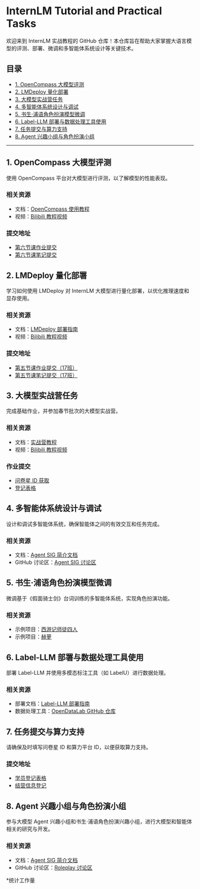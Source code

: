 # InternLM Tutorial and Practical Tasks

欢迎来到 InternLM 实战教程的 GitHub 仓库！本仓库旨在帮助大家掌握大语言模型的评测、部署、微调和多智能体系统设计等关键技术。

## 目录

- [1. OpenCompass 大模型评测](#1-opencompass-大模型评测)
- [2. LMDeploy 量化部署](#2-lmdeploy-量化部署)
- [3. 大模型实战营任务](#3-大模型实战营任务)
- [4. 多智能体系统设计与调试](#4-多智能体系统设计与调试)
- [5. 书生·浦语角色扮演模型微调](#5-书生浦语角色扮演模型微调)
- [6. Label-LLM 部署与数据处理工具使用](#6-label-llm-部署与数据处理工具使用)
- [7. 任务提交与算力支持](#7-任务提交与算力支持)
- [8. Agent 兴趣小组与角色扮演小组](#8-agent-兴趣小组与角色扮演小组)

---

## 1. OpenCompass 大模型评测

使用 OpenCompass 平台对大模型进行评测，以了解模型的性能表现。

### 相关资源
- 文档：[OpenCompass 使用教程](https://github.com/InternLM/tutorial/blob/main/opencompass/opencompass_tutorial.md)
- 视频：[Bilibili 教程视频](https://www.bilibili.com/video/BV1Gg4y1U7uc/)

### 提交地址
- [第六节课作业提交](https://github.com/InternLM/tutorial/discussions/448)
- [第六节课笔记提交](https://github.com/InternLM/tutorial/discussions/449)

## 2. LMDeploy 量化部署

学习如何使用 LMDeploy 对 InternLM 大模型进行量化部署，以优化推理速度和显存使用。

### 相关资源
- 文档：[LMDeploy 部署指南](https://github.com/InternLM/tutorial/blob/vansin-patch-4/lmdeploy/lmdeploy.md)
- 视频：[Bilibili 教程视频](https://www.bilibili.com/video/BV1iW4y1A77P)

### 提交地址
- [第五节课作业提交（17班）](https://github.com/InternLM/tutorial/discussions/302)
- [第五节课笔记提交（17班）](https://github.com/InternLM/tutorial/discussions/301)

## 3. 大模型实战营任务

完成基础作业，并参加春节批次的大模型实战营。

### 相关资源
- 文档：[实战营教程](https://github.com/internLM/tutorial)
- 视频：[Bilibili 教程视频](https://www.bilibili.com/video/BV1Rc411b7ns/)

### 作业提交
- [问卷星 ID 获取](https://www.wjx.top/vm/Yzzz2mi.aspx#)
- [登记表格](https://aicarrier.feishu.cn/sheets/HkrHsBGAbhSp7rtSbxocjgvQnIc)

## 4. 多智能体系统设计与调试

设计和调试多智能体系统，确保智能体之间的有效交互和任务完成。

### 相关资源
- 文档：[Agent SIG 简介文档](https://aicarrier.feishu.cn/docx/OL5pdmXHkoInWkxfQIecRu8cnuf)
- GitHub 讨论区：[Agent SIG 讨论区](https://github.com/InternLM/tutorial/discussions/categories/agent)

## 5. 书生·浦语角色扮演模型微调

微调基于《假面骑士剑》台词训练的多智能体系统，实现角色扮演功能。

### 相关资源
- 示例项目：[西游记师徒四人](https://github.com/JimmyMa99/Roleplay-with-XiYou)
- 示例项目：[赫萝](https://github.com/SaaRaaS-1300/InternLM_openNotebook/tree/main/Horowag_7b)

## 6. Label-LLM 部署与数据处理工具使用

部署 Label-LLM 并使用多模态标注工具（如 LabelU）进行数据处理。

### 相关资源
- 部署文档：[Label-LLM 部署指南](https://github.com/opendatalab/LabelLLM/wiki/README%E2%80%90zh)
- 数据处理工具：[OpenDataLab GitHub 仓库](https://github.com/opendatalab)

## 7. 任务提交与算力支持

请确保及时填写问卷星 ID 和算力平台 ID，以便获取算力支持。

### 提交地址
- [学员登记表格](https://aicarrier.feishu.cn/sheets/IEPxsv5wvh067PtMsFzcDw5enUh)
- [结营信息登记](https://aicarrier.feishu.cn/sheets/QvMmsUIzihq5EHtg8q1cwJX3nHc)

## 8. Agent 兴趣小组与角色扮演小组

参与大模型 Agent 兴趣小组和书生·浦语角色扮演兴趣小组，进行大模型和智能体相关的研究与开发。

### 相关资源
- 文档：[Agent SIG 简介文档](https://aicarrier.feishu.cn/docx/OL5pdmXHkoInWkxfQIecRu8cnuf)
- GitHub 讨论区：[Roleplay 讨论区](https://github.com/InternLM/tutorial/discussions/categories/roleplay)

*统计工作量